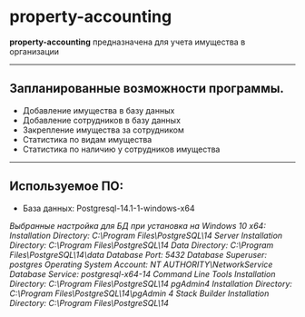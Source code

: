 # property-accounting
**property-accounting** предназначена для учета имущества в организации
____
## Запланированные возможности программы.
 - Добавление имущества в базу данных
 - Добавление сотрудников в базу данных
 - Закрепление имущества за сотрудником
 - Статистика по видам имущества
 - Статистика по наличию у сотрудников имущества
____
## Используемое ПО:
- База данных: Postgresql-14.1-1-windows-x64

_Выбранные настройка для БД при установка на Windows 10 x64:
Installation Directory: C:\Program Files\PostgreSQL\14
Server Installation Directory: C:\Program Files\PostgreSQL\14
Data Directory: C:\Program Files\PostgreSQL\14\data
Database Port: 5432
Database Superuser: postgres
Operating System Account: NT AUTHORITY\NetworkService
Database Service: postgresql-x64-14
Command Line Tools Installation Directory: C:\Program Files\PostgreSQL\14
pgAdmin4 Installation Directory: C:\Program Files\PostgreSQL\14\pgAdmin 4
Stack Builder Installation Directory: C:\Program Files\PostgreSQL\14_

